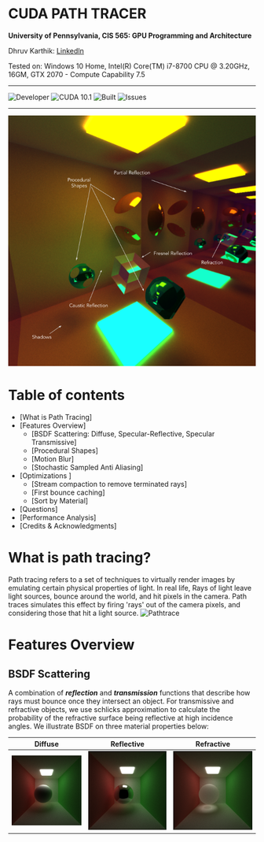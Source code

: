 
CUDA PATH TRACER
==================================================================

**University of Pennsylvania, CIS 565: GPU Programming and Architecture**

Dhruv Karthik: [LinkedIn](https://www.linkedin.com/in/dhruv_karthik/)

Tested on: Windows 10 Home, Intel(R) Core(TM) i7-8700 CPU @ 3.20GHz, 16GM, GTX 2070 - Compute Capability 7.5
____________________________________________________________________________________
![Developer](https://img.shields.io/badge/Developer-Dhruv-0f97ff.svg?style=flat) ![CUDA 10.1](https://img.shields.io/badge/CUDA-10.1-yellow.svg) ![Built](https://img.shields.io/appveyor/ci/gruntjs/grunt.svg) ![Issues](https://img.shields.io/badge/issues-none-green.svg)
____________________________________________________________________________________
<p align="center">
  <img  src="img/frontpage.png">
</p>

Table of contents
=================
   * [What is Path Tracing]
   * [Features Overview]
      * [BSDF Scattering: Diffuse, Specular-Reflective, Specular Transmissive]
      * [Procedural Shapes]
      * [Motion Blur]
      * [Stochastic Sampled Anti Aliasing]
  * [Optimizations ]
    * [Stream compaction to remove terminated rays]
    * [First bounce caching]
    * [Sort by Material]
   * [Questions]
   * [Performance Analysis]
   * [Credits & Acknowledgments]

# What is path tracing?
Path tracing refers to a set of techniques to virtually render images by emulating certain physical properties of light. In real life, Rays of light leave light sources, bounce around the world, and hit pixels in the camera. Path traces simulates this effect by firing 'rays' out of the camera pixels, and considering those that hit a light source. 
<img src="https://upload.wikimedia.org/wikipedia/commons/thumb/5/5c/Ray_trace_diagram.png/320px-Ray_trace_diagram.png"
     alt="Pathtrace" />

# Features Overview
## BSDF Scattering
A combination of ***reflection*** and ***transmission*** functions that describe how rays must bounce once they intersect an object. For transmissive and refractive objects, we use schlicks approximation to calculate the probability of the refractive surface being reflective at high incidence angles. We illustrate BSDF on three material properties below:

| Diffuse | Reflective | Refractive |
| ------------- | ----------- |----------- |
| ![](img/bsdf3.png)  | ![](img/bsdf1.png) | ![](img/bsdf2.png) |
